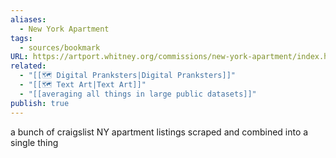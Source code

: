 ```yaml
---
aliases:
  - New York Apartment
tags:
  - sources/bookmark
URL: https://artport.whitney.org/commissions/new-york-apartment/index.html
related:
  - "[[🗺️ Digital Pranksters|Digital Pranksters]]"
  - "[[🗺️ Text Art|Text Art]]"
  - "[[averaging all things in large public datasets]]"
publish: true
---
```


a bunch of craigslist NY apartment listings scraped and combined into a single thing